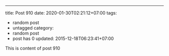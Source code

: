 ---
title: Post 910
date: 2020-01-30T02:21:12+07:00
tags:
  - random post
  - untagged
category:
  - random post
  - post has 0
updated: 2015-12-18T06:23:41+07:00

This is content of post 910